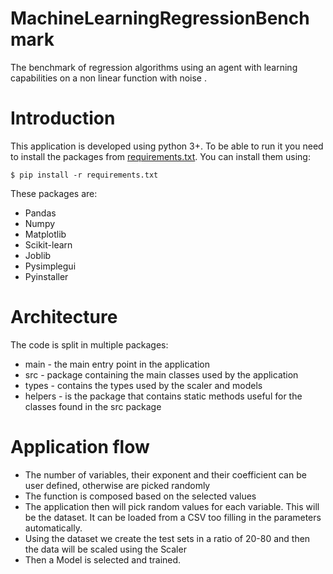 # MachineLearningRegressionBenchmark

The benchmark of regression algorithms using an agent with learning capabilities on a non linear function with noise .

# Introduction

This application is developed using python 3+. To be able to run it you need to install the packages from [requirements.txt](https://github.com/IulianOctavianPreda/MachineLearningRegressionBenchmark/blob/master/requirements.txt). You can install them using:

`$ pip install -r requirements.txt`

These packages are:

-   Pandas
-   Numpy
-   Matplotlib
-   Scikit-learn
-   Joblib
-   Pysimplegui
-   Pyinstaller

# Architecture

The code is split in multiple packages:

-   main - the main entry point in the application
-   src - package containing the main classes used by the application
-   types - contains the types used by the scaler and models
-   helpers - is the package that contains static methods useful for the classes found in the src package

# Application flow

-   The number of variables, their exponent and their coefficient can be user defined, otherwise are picked randomly
-   The function is composed based on the selected values
-   The application then will pick random values for each variable. This will be the dataset. It can be loaded from a CSV too filling in the parameters automatically.
-   Using the dataset we create the test sets in a ratio of 20-80 and then the data will be scaled using the Scaler
-   Then a Model is selected and trained.
